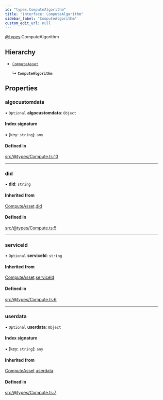 ```yaml
---
id: "types.ComputeAlgorithm"
title: "Interface: ComputeAlgorithm"
sidebar_label: "ComputeAlgorithm"
custom_edit_url: null
---
```


[@types](../modules/types.md).ComputeAlgorithm

## Hierarchy

- [`ComputeAsset`](types.ComputeAsset.md)

  ↳ **`ComputeAlgorithm`**

## Properties

### algocustomdata

• `Optional` **algocustomdata**: `Object`

#### Index signature

▪ [key: `string`]: `any`

#### Defined in

[src/@types/Compute.ts:13](https://github.com/deltaDAO/nautilus/blob/e68220d/src/@types/Compute.ts#L13)

___

### did

• **did**: `string`

#### Inherited from

[ComputeAsset](types.ComputeAsset.md).[did](types.ComputeAsset.md#did)

#### Defined in

[src/@types/Compute.ts:5](https://github.com/deltaDAO/nautilus/blob/e68220d/src/@types/Compute.ts#L5)

___

### serviceId

• `Optional` **serviceId**: `string`

#### Inherited from

[ComputeAsset](types.ComputeAsset.md).[serviceId](types.ComputeAsset.md#serviceid)

#### Defined in

[src/@types/Compute.ts:6](https://github.com/deltaDAO/nautilus/blob/e68220d/src/@types/Compute.ts#L6)

___

### userdata

• `Optional` **userdata**: `Object`

#### Index signature

▪ [key: `string`]: `any`

#### Inherited from

[ComputeAsset](types.ComputeAsset.md).[userdata](types.ComputeAsset.md#userdata)

#### Defined in

[src/@types/Compute.ts:7](https://github.com/deltaDAO/nautilus/blob/e68220d/src/@types/Compute.ts#L7)

